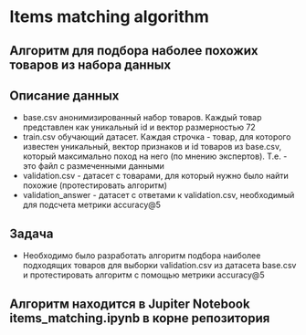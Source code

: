 # Items matching algorithm 
## Алгоритм для подбора наболее похожих товаров из набора данных
## Описание данных
- base.csv анонимизированный набор товаров. Каждый товар представлен как уникальный id и вектор размерностью 72
- train.csv обучающий датасет. Каждая строчка - товар, для которого известен уникальный, вектор признаков и id товаров из base.csv, который максимально поход на него (по мнению экспертов). Т.е. - это файл с размеченными данными
- validation.csv - датасет с товарами, для который нужно было найти похожие (протестировать алгоритм)
- validation_answer - датасет с ответами к validation.csv, необходимый для подсчета метрики accuracy@5
## Задача
- Необходимо было разработать алгоритм подбора наиболее подходящих товаров для выборки validation.csv из датасета base.csv и протестировать алгоритм с помощью метрики accuracy@5
## Алгоритм находится в Jupiter Notebook items_matching.ipynb в корне репозитория
